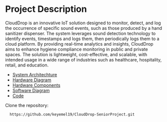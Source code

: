 # Project Description 
CloudDrop is an innovative IoT solution designed to monitor, detect, and log the occurrence of specific sound events, such as those produced by a hand sanitizer dispenser. The system leverages sound detection technology to identify events, timestamps and logs them, then periodically logs them to a cloud platform. By providing real-time analytics and insights, CloudDrop aims to enhance hygiene compliance monitoring in public and private spaces. The solution is lightweight, cost-effective, and scalable, with intended usage in a wide range of industries such as healthcare, hospitality, retail, and education.

- [System Architechture]()
- [Hardware Diagram]()
- [Hardware Components]()
- [Software Diagram]()
- [Code]()



Clone the repository:
   ```sh
	 https://github.com/keyemel19/CloudDrop-SeniorProject.git